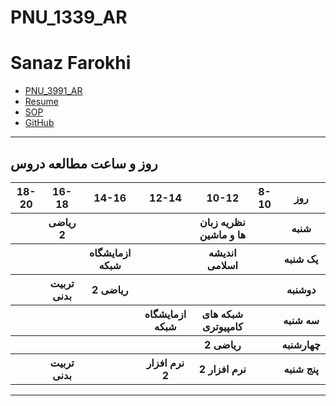 # PNU_1339_AR
# Sanaz Farokhi
- [PNU_3991_AR](https://github.com/sanazfarrokhi/PNU_1339_AR)
- [Resume](https://sanazfarrokhi.github.io/resume-EN/) 
- [SOP](https://sanazfarrokhi.github.io/sop/)
- [GitHub](https://github.com/sanazfarrokhi)
-----------------
## روز و ساعت مطالعه دروس

<table style="width:100%">
  <tr>
    <th>18-20</th>
    <th >16-18</th>
    <th >14-16</th>
    <th >12-14</th>
    <th>10-12</th>
    <th>8-10</th>
    <th>روز</th>
  </tr>
  <tr>
    <th></th>
    <th >ریاضی 2</th>
    <th ></th>
    <th ></th>
    <th>نظریه زبان ها و ماشین</th>
    <th></th>
    <th>شنبه</th>
  </tr>
   <tr>
    <th></th>
    <th ></th>
    <th >ازمایشگاه شبکه</th>
    <th ></th>
    <th>اندیشه اسلامی</th>
    <th ></th>
    <th>یک شنبه</th>
  </tr>
   <tr>
    <th></th>
     <th >تربیت بدنی</th>
     <th >ریاضی 2</th>
     <th></th>
    <th></th>
    <th></th>   
    <th>دوشنبه</th>
  </tr>
   <tr>
    <th></th>
    <th ></th>
    <th ></th>
    <th>ازمایشگاه شبکه</th>
    <th>شبکه های کامپیوتری</th>
    <th ></th>
    <th>سه شنبه</th>
  </tr>
   <tr>
    <th></th>
    <th ></th>
    <th ></th>
    <th></th>
    <th>ریاضی 2</th>
    <th ></th>
    <th>چهارشنبه</th>
  </tr>
   <tr>
    <th></th>
   <th >تربیت بدنی</th>
    <th ></th>
     <th >نرم افزار 2</th>
     <th >نرم افزار 2</th>
     <th></th>
    <th>پنج شنبه</th>
  </tr>
</table>

--------------
